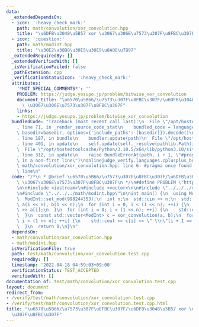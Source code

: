 ```yaml
---
data:
  _extendedDependsOn:
  - icon: ':heavy_check_mark:'
    path: math/convolution/xor_convolution.hpp
    title: "\u6DFB\u3048\u5B57 xor \u3067\u306E\u7573\u307F\u8FBC\u307F"
  - icon: ':question:'
    path: math/modint.hpp
    title: "\u30E2\u30B8\u30E5\u30E9\u8A08\u7B97"
  _extendedRequiredBy: []
  _extendedVerifiedWith: []
  _isVerificationFailed: false
  _pathExtension: cpp
  _verificationStatusIcon: ':heavy_check_mark:'
  attributes:
    '*NOT_SPECIAL_COMMENTS*': ''
    PROBLEM: https://judge.yosupo.jp/problem/bitwise_xor_convolution
    document_title: "\u6570\u5B66/\u7573\u307F\u8FBC\u307F/\u6DFB\u3048\u5B57 xor\
      \ \u3067\u306E\u7573\u307F\u8FBC\u307F"
    links:
    - https://judge.yosupo.jp/problem/bitwise_xor_convolution
  bundledCode: "Traceback (most recent call last):\n  File \"/opt/hostedtoolcache/Python/3.10.5/x64/lib/python3.10/site-packages/onlinejudge_verify/documentation/build.py\"\
    , line 71, in _render_source_code_stat\n    bundled_code = language.bundle(stat.path,\
    \ basedir=basedir, options={'include_paths': [basedir]}).decode()\n  File \"/opt/hostedtoolcache/Python/3.10.5/x64/lib/python3.10/site-packages/onlinejudge_verify/languages/cplusplus.py\"\
    , line 187, in bundle\n    bundler.update(path)\n  File \"/opt/hostedtoolcache/Python/3.10.5/x64/lib/python3.10/site-packages/onlinejudge_verify/languages/cplusplus_bundle.py\"\
    , line 401, in update\n    self.update(self._resolve(pathlib.Path(included), included_from=path))\n\
    \  File \"/opt/hostedtoolcache/Python/3.10.5/x64/lib/python3.10/site-packages/onlinejudge_verify/languages/cplusplus_bundle.py\"\
    , line 312, in update\n    raise BundleErrorAt(path, i + 1, \"#pragma once found\
    \ in a non-first line\")\nonlinejudge_verify.languages.cplusplus_bundle.BundleErrorAt:\
    \ math/convolution/xor_convolution.hpp: line 6: #pragma once found in a non-first\
    \ line\n"
  code: "/*\n * @brief \u6570\u5B66/\u7573\u307F\u8FBC\u307F/\u6DFB\u3048\u5B57 xor\
    \ \u3067\u306E\u7573\u307F\u8FBC\u307F\n */\n#define PROBLEM \"https://judge.yosupo.jp/problem/bitwise_xor_convolution\"\
    \n\n#include <iostream>\n#include <vector>\n\n#include \"../../../math/convolution/xor_convolution.hpp\"\
    \n#include \"../../../math/modint.hpp\"\n\nint main() {\n  using ModInt = MInt<0>;\n\
    \  ModInt::set_mod(998244353);\n  int n;\n  std::cin >> n;\n  std::vector<ModInt>\
    \ a(1 << n), b(1 << n);\n  for (int i = 0; i < (1 << n); ++i) {\n    std::cin\
    \ >> a[i];\n  }\n  for (int i = 0; i < (1 << n); ++i) {\n    std::cin >> b[i];\n\
    \  }\n  const std::vector<ModInt> c = xor_convolution(a, b);\n  for (int i = 0;\
    \ i < (1 << n); ++i) {\n    std::cout << c[i] << \" \\n\"[i + 1 == 1 << n];\n\
    \  }\n  return 0;\n}\n"
  dependsOn:
  - math/convolution/xor_convolution.hpp
  - math/modint.hpp
  isVerificationFile: true
  path: test/math/convolution/xor_convolution.test.cpp
  requiredBy: []
  timestamp: '2022-04-18 04:59:03+09:00'
  verificationStatus: TEST_ACCEPTED
  verifiedWith: []
documentation_of: test/math/convolution/xor_convolution.test.cpp
layout: document
redirect_from:
- /verify/test/math/convolution/xor_convolution.test.cpp
- /verify/test/math/convolution/xor_convolution.test.cpp.html
title: "\u6570\u5B66/\u7573\u307F\u8FBC\u307F/\u6DFB\u3048\u5B57 xor \u3067\u306E\u7573\
  \u307F\u8FBC\u307F"
---
```

